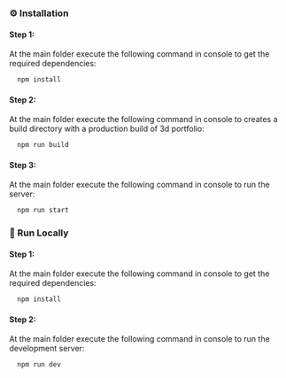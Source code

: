 <!-- Installation -->
### :gear: Installation


#### Step 1:

At the main folder execute the following command in console to get the required dependencies:

```bash
  npm install
```

#### Step 2:

At the main folder execute the following command in console to creates a build directory with a production build of 3d portfolio:

```bash
  npm run build
```

#### Step 3:

At the main folder execute the following command in console to run the server:

```bash
  npm run start
```

<!-- Run Locally -->
### :running: Run Locally

#### Step 1:

At the main folder execute the following command in console to get the required dependencies:

```bash
  npm install
```

#### Step 2:

At the main folder execute the following command in console to run the development server:

```bash
  npm run dev
```
